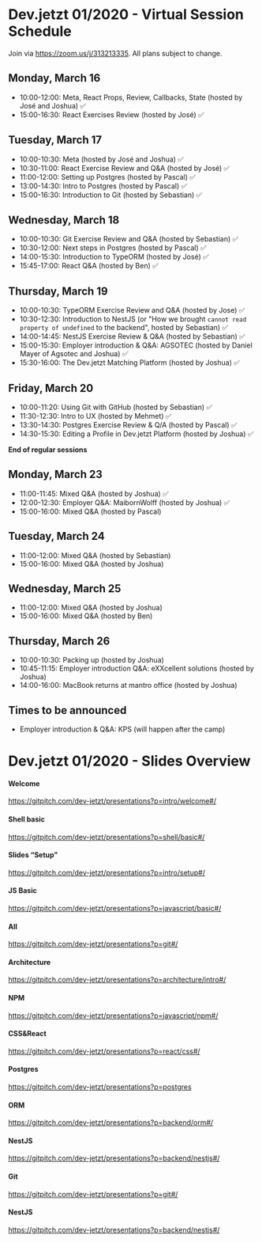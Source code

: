 # Dev.jetzt 01/2020 - Virtual Session Schedule
Join via https://zoom.us/j/313213335. All plans subject to change. 

## Monday, March 16
* 10:00-12:00: Meta, React Props, Review, Callbacks, State (hosted by José and Joshua) ✅
* 15:00-16:30: React Exercises Review (hosted by José) ✅

## Tuesday, March 17
* 10:00-10:30: Meta (hosted by José and Joshua) ✅
* 10:30-11:00: React Exercise Review and Q&A (hosted by José) ✅
* 11:00-12:00: Setting up Postgres (hosted by Pascal) ✅
* 13:00-14:30: Intro to Postgres (hosted by Pascal) ✅
* 15:00-16:30: Introduction to Git (hosted by Sebastian) ✅

## Wednesday, March 18
* 10:00-10:30: Git Exercise Review and Q&A (hosted by Sebastian) ✅
* 10:30-12:00: Next steps in Postgres (hosted by Pascal) ✅
* 14:00-15:30: Introduction to TypeORM (hosted by José) ✅
* 15:45-17:00: React Q&A (hosted by Ben) ✅

## Thursday, March 19
* 10:00-10:30: TypeORM Exercise Review and Q&A (hosted by Jose) ✅
* 10:30-12:30: Introduction to NestJS (or "How we brought `cannot read property of undefined` to the backend", hosted by Sebastian) ✅
* 14:00-14:45: NestJS Exercise Review & Q&A (hosted by Sebastian) ✅
* 15:00-15:30: Employer introduction & Q&A: AGSOTEC (hosted by Daniel Mayer of Agsotec and Joshua) ✅
* 15:30-16:00: The Dev.jetzt Matching Platform (hosted by Joshua) ✅

## Friday, March 20
* 10:00-11:20: Using Git with GitHub (hosted by Sebastian) ✅
* 11:30-12:30: Intro to UX (hosted by Mehmet) ✅
* 13:30-14:30: Postgres Exercise Review & Q/A (hosted by Pascal) ✅
* 14:30-15:30: Editing a Profile in Dev.jetzt Platform (hosted by Joshua) ✅

**End of regular sessions**

## Monday, March 23
* 11:00-11:45: Mixed Q&A (hosted by Joshua) ✅
* 12:00-12:30: Employer Q&A: MaibornWolff (hosted by Joshua) ✅
* 15:00-16:00: Mixed Q&A (hosted by Pascal)

## Tuesday, March 24
* 11:00-12:00: Mixed Q&A (hosted by Sebastian) 
* 15:00-16:00: Mixed Q&A (hosted by Joshua)

## Wednesday, March 25 
* 11:00-12:00: Mixed Q&A (hosted by Joshua) 
* 15:00-16:00: Mixed Q&A (hosted by Ben)

## Thursday, March 26
* 10:00-10:30: Packing up (hosted by Joshua)
* 10:45-11:15: Employer introduction Q&A: eXXcellent solutions (hosted by Joshua)
* 14:00-16:00: MacBook returns at mantro office (hosted by Joshua)

## Times to be announced
* Employer introduction & Q&A: KPS (will happen after the camp)

# Dev.jetzt 01/2020 - Slides Overview
#### Welcome
https://gitpitch.com/dev-jetzt/presentations?p=intro/welcome#/
#### Shell basic
https://gitpitch.com/dev-jetzt/presentations?p=shell/basic#/
#### Slides “Setup”
https://gitpitch.com/dev-jetzt/presentations?p=intro/setup#/
#### JS Basic
https://gitpitch.com/dev-jetzt/presentations?p=javascript/basic#/
#### All
https://gitpitch.com/dev-jetzt/presentations?p=git#/
#### Architecture
https://gitpitch.com/dev-jetzt/presentations?p=architecture/intro#/
#### NPM 
https://gitpitch.com/dev-jetzt/presentations?p=javascript/npm#/
#### CSS&React
https://gitpitch.com/dev-jetzt/presentations?p=react/css#/
#### Postgres
https://gitpitch.com/dev-jetzt/presentations?p=postgres
#### ORM
https://gitpitch.com/dev-jetzt/presentations?p=backend/orm#/
#### NestJS
https://gitpitch.com/dev-jetzt/presentations?p=backend/nestjs#/
#### Git
https://gitpitch.com/dev-jetzt/presentations?p=git#/
#### NestJS
https://gitpitch.com/dev-jetzt/presentations?p=backend/nestjs#/


